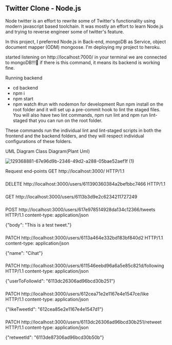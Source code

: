 ## Twitter Clone - Node.js

 Node twitter is an effort to rewrite some of Twitter's functionality using modern javascript based toolchain. It was mostly an effort to learn Node.js and trying to reverse engineer some of twitter's feature.


In this project, I preferred Node.js in Back-end, mongoDB as Service, object document mapper (ODM) mongoose. I'm deploying my project to heroku.



started listening on http://localhost:7000/ in your terminal we are connected to mongoDB!!!🤪
if there is this command, it means its backend is working fine.


Running backend
* cd backend
* npm i
* npm start
* npm watch #run with nodemon for development
Run npm install on the root folder and it will set up a pre-commit hook to lint the staged files. You will also have two lint commands, npm run lint and npm run lint-staged that you can run on the root folder.

These commands run the individual lint and lint-staged scripts in both the frontend and the backend folders, and they will respect individual configurations of these folders.

UML Diagram
Class Diagram(Plant Uml)


![129368881-67e96d9b-2346-49d2-a288-05bae52aef1f (1)](https://user-images.githubusercontent.com/87239482/180251020-ee564220-6454-465b-b424-cced640b4f6e.png)





Request end-points
GET  http://localhost:3000/ HTTP/1.1


###

DELETE  http://localhost:3000/users/611390360384a2befbbc7466 HTTP/1.1

###

GET http://localhost:3000/users/6113b3d9e2c6234211727249

###

POST    http://localhost:3000/users/617e978514928da134c12366/tweets HTTP/1.1
content-type: application/json

{"body": "This is a test tweet."}

###

PATCH   http://localhost:3000/users/6113a464e332bd183bf840d2 HTTP/1.1
content-type: application/json

{"name": "Cihat"}

###

PATCH   http://localhost:3000/users/611546eebd96a6a5e85c821d/following HTTP/1.1
content-type: application/json

{"userToFollowId": "6113dc26306ad96bcd30b251"}

###

PATCH   http://localhost:3000/users/612cea71e2e1167e4e1547ce/like HTTP/1.1
content-type: application/json

{"likeTweetId": "612cea85e2e1167e4e1547d1"}

###

PATCH   http://localhost:3000/users/6113dc26306ad96bcd30b251/retweet HTTP/1.1
content-type: application/json

{"retweetId": "6113de87306ad96bcd30b50b"}
